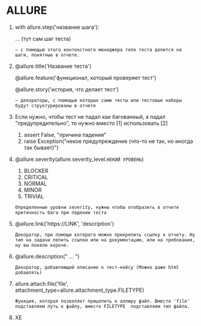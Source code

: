 # ALLURE
1. with allure.step('название шага'): 

    ...  (тут сам шаг теста)

   `— с помощью этого контекстного менеджера тело теста делится на шаги, понятные в отчете.`

2. @allure.title('Название теста')

    @allure.feature('функционал, который проверяет тест') 

    @allure.story('история, что делает тест') 

    `— декораторы, с помощью которых сами тесты или тестовые наборы будут структурированы в отчете`

4. Если нужно, чтобы тест не падал как багованный, а падал "предупредительно", то нужно вместо [1] использовать [2]
   1. assert False, "причина падения"
   2. raise Exception("некое предупреждение (что-то не так, но иногда так бывает)")

5. @allure.severity(allure.severity_level.`НЕКИЙ УРОВЕНЬ`)
   1. BLOCKER
   2. CRITICAL
   3. NORMAL
   4. MINOR
   5. TRIVIAL

   `Определенные уровни severity, нужны чтобы отобразить в отчете критичность бага при падении теста`

6. @allure.link('https://LINK', 'description')
   
   `Декоратор, при помощи которого можно прикрепить ссылку к отчету. Ну тип на задачи лепить ссылки или на документацию,
    или на требования, ну вы поняли короче.`

7. @allure.description(" ... ")
   
   `Декоратор, добавляющий описание к тест-кейсу (Можно даже html добавлять)`
   
8. allure.attach.file('file', attachment_type=allure.attachment_type.FILETYPE)
   
   `Функция, которая позволяет прицепить к аллюру файл. Вместо 'file' подставляем путь к файлу, вместо FILETYPE 
    подставляем тип файла.`
9. ХЕ